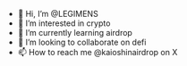 - 👋 Hi, I’m @LEGIMENS
- 👀 I’m interested in crypto
- 🌱 I’m currently learning airdrop
- 💞️ I’m looking to collaborate on defi
- 📫 How to reach me @kaioshinairdrop on X

<!---
LEGIMENS/LEGIMENS is a ✨ special ✨ repository because its `README.md` (this file) appears on your GitHub profile.
You can click the Preview link to take a look at your changes.
--->
